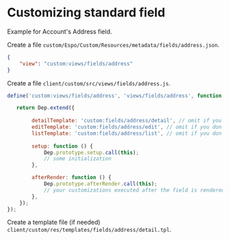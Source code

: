 # Customizing standard field

Example for Account's Address field.

Create a file `custom/Espo/Custom/Resources/metadata/fields/address.json`.

```json
{
    "view": "custom:views/fields/address"
}
```

Create a file `client/custom/src/views/fields/address.js`.

```js
define('custom:views/fields/address', 'views/fields/address', function (Dep) {

   return Dep.extend({
   
        detailTemplate: 'custom:fields/address/detail', // omit if you don't need custom template
        editTemplate: 'custom:fields/address/edit', // omit if you don't need custom template
        listTemplate: 'custom:fields/address/list', // omit if you don't need custom template
  
        setup: function () {
            Dep.prototype.setup.call(this);
            // some initialization
        },

        afterRender: function () {
            Dep.prototype.afterRender.call(this);
            // your customizations executed after the field is rendered
        },
    });
});
```

Create a template file (if needed) `client/custom/res/templates/fields/address/detail.tpl`.
